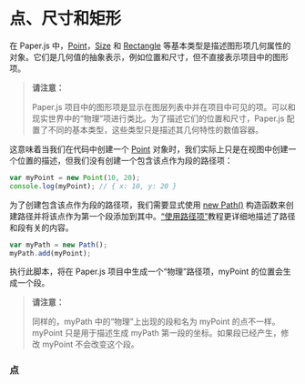 # 点、尺寸和矩形

在 Paper.js 中，[Point](http://paperjs.org/reference/point)，[Size](http://paperjs.org/reference/size) 和 [Rectangle](http://paperjs.org/reference/rectangle) 等基本类型是描述图形项几何属性的对象。它们是几何值的抽象表示，例如位置和尺寸，但不直接表示项目中的图形项。

> **请注意：**
>
> Paper.js 项目中的图形项是显示在图层列表中并在项目中可见的项。可以和现实世界中的“物理”项进行类比。为了描述它们的位置和尺寸，Paper.js 配置了不同的基本类型，这些类型只是描述其几何特性的数值容器。

这意味着当我们在代码中创建一个 [Point](http://paperjs.org/reference/point) 对象时，我们实际上只是在视图中创建一个位置的描述，但我们没有创建一个包含该点作为段的路径项：

```js
var myPoint = new Point(10, 20); 
console.log(myPoint); // { x: 10, y: 20 }
```

为了创建包含该点作为段的路径项，我们需要显式使用 [new Path\(\)](http://paperjs.org/reference/path#path) 构造函数来创建路径并将该点作为第一个段添加到其中。[“使用路径项”](http://paperjs.org/tutorials/paths/working-with-path-items/)教程更详细地描述了路径和段有关的内容。

```js
var myPath = new Path();
myPath.add(myPoint);
```

执行此脚本，将在 Paper.js 项目中生成一个“物理”路径项，myPoint 的位置会生成一个段。

> **请注意：**
>
> 同样的，myPath 中的“物理”上出现的段和名为 myPoint 的点不一样。myPoint 只是用于描述生成 myPath 第一段的坐标。如果段已经产生，修改 myPoint 不会改变这个段。

### 点



